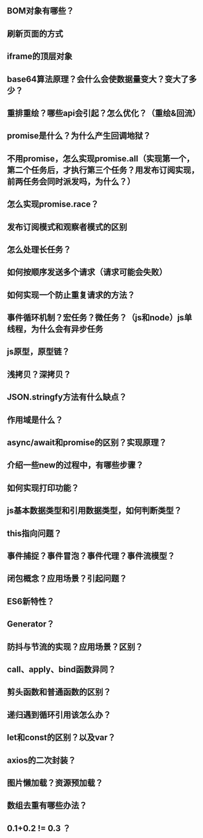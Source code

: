 ## BOM对象有哪些？

## 刷新页面的方式

## iframe的顶层对象

## base64算法原理？会什么会使数据量变大？变大了多少？

## 重排重绘？哪些api会引起？怎么优化？（重绘&回流）

## promise是什么？为什么产生回调地狱？

## 不用promise，怎么实现promise.all（实现第一个，第二个任务后，才执行第三个任务？用发布订阅实现，前两任务会同时派发吗，为什么？）

## 怎么实现promise.race？

## 发布订阅模式和观察者模式的区别

## 怎么处理长任务？

## 如何按顺序发送多个请求（请求可能会失败）

## 如何实现一个防止重复请求的方法？

## 事件循环机制？宏任务？微任务？（js和node）js单线程，为什么会有异步任务

## js原型，原型链？

## 浅拷贝？深拷贝？

## JSON.stringfy方法有什么缺点？

## 作用域是什么？

## async/await和promise的区别？实现原理？

## 介绍一些new的过程中，有哪些步骤？

## 如何实现打印功能？

## js基本数据类型和引用数据类型，如何判断类型？

## this指向问题？

## 事件捕捉？事件冒泡？事件代理？事件流模型？

## 闭包概念？应用场景？引起问题？

## ES6新特性？

## Generator？

## 防抖与节流的实现？应用场景？区别？

## call、apply、bind函数异同？

## 剪头函数和普通函数的区别？

## 递归遇到循环引用该怎么办？

## let和const的区别？以及var？

## axios的二次封装？

## 图片懒加载？资源预加载？

## 数组去重有哪些办法？

## 0.1+0.2 != 0.3 ？

